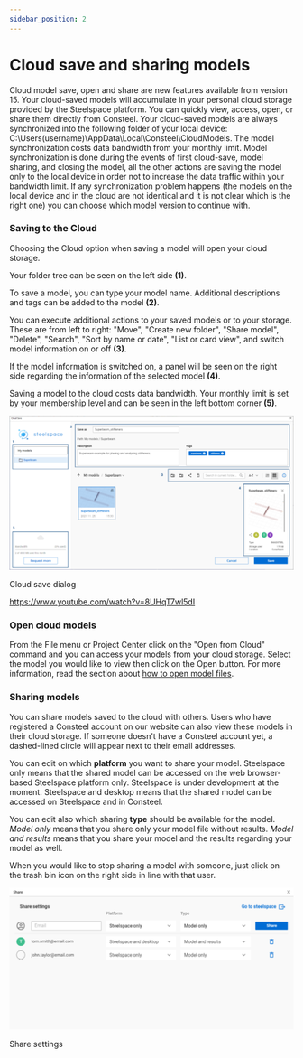 ```yaml
---
sidebar_position: 2
---
```

# Cloud save and sharing models

Cloud model save, open and share are new features available from version 15. Your cloud-saved models will accumulate in your personal cloud storage provided by the Steelspace platform. You can quickly view, access, open, or share them directly from Consteel. Your cloud-saved models are always synchronized into the following folder of your local device: C:\\Users(username)\\AppData\\Local\\Consteel\\CloudModels. The model synchronization costs data bandwidth from your monthly limit. Model synchronization is done during the events of first cloud-save, model sharing, and closing the model, all the other actions are saving the model only to the local device in order not to increase the data traffic within your bandwidth limit. If any synchronization problem happens (the models on the local device and in the cloud are not identical and it is not clear which is the right one) you can choose which model version to continue with.

<!-- /wp:paragraph -->

<!-- wp:heading {"level":3} -->

### Saving to the Cloud

<!-- /wp:heading -->

<!-- wp:paragraph -->

Choosing the Cloud option when saving a model will open your cloud storage.

<!-- /wp:paragraph -->

<!-- wp:paragraph -->

Your folder tree can be seen on the left side **(1)**.

<!-- /wp:paragraph -->

<!-- wp:paragraph -->

To save a model, you can type your model name. Additional descriptions and tags can be added to the model **(2)**.

<!-- /wp:paragraph -->

<!-- wp:paragraph -->

You can execute additional actions to your saved models or to your storage. These are from left to right: "Move", "Create new folder", "Share model", "Delete", "Search", "Sort by name or date", "List or card view", and switch model information on or off **(3)**.

<!-- /wp:paragraph -->

<!-- wp:paragraph -->

If the model information is switched on, a panel will be seen on the right side regarding the information of the selected model **(4)**.

<!-- /wp:paragraph -->

<!-- wp:paragraph -->

Saving a model to the cloud costs data bandwidth. Your monthly limit is set by your membership level and can be seen in the left bottom corner **(5)**.

<!-- /wp:paragraph -->

<!-- wp:image {"align":"center","id":28251,"width":720,"height":390,"sizeSlug":"large","linkDestination":"none"} -->

![](./img/wp-content-uploads-2021-11-Cloud_save_dialog_numbered-1024x555.png)

Cloud save dialog

<!-- /wp:image -->

<!-- wp:html -->

https://www.youtube.com/watch?v=8UHqT7wl5dI

<!-- /wp:html -->

<!-- wp:heading {"level":3} -->

### Open cloud models

<!-- /wp:heading -->

<!-- wp:paragraph -->

From the File menu or Project Center click on the "Open from Cloud" command and you can access your models from your cloud storage. Select the model you would like to view then click on the Open button. For more information, read the section about [how to open model files](../1_0_general-description/1_1_installing-and-running-the-software.md#cloud-open).

<!-- /wp:paragraph -->

<!-- wp:heading {"level":3} -->

### Sharing models

<!-- /wp:heading -->

<!-- wp:paragraph -->

You can share models saved to the cloud with others. Users who have registered a Consteel account on our website can also view these models in their cloud storage. If someone doesn't have a Consteel account yet, a dashed-lined circle will appear next to their email addresses.

<!-- /wp:paragraph -->

<!-- wp:paragraph -->

You can edit on which **platform** you want to share your model. Steelspace only means that the shared model can be accessed on the web browser-based Steelspace platform only. Steelspace is under development at the moment. Steelspace and desktop means that the shared model can be accessed on Steelspace and in Consteel.

<!-- /wp:paragraph -->

<!-- wp:paragraph -->

You can edit also which sharing **type** should be available for the model. _Model only_ means that you share only your model file without results. _Model and results_ means that you share your model and the results regarding your model as well.

<!-- /wp:paragraph -->

<!-- wp:paragraph -->

When you would like to stop sharing a model with someone, just click on the trash bin icon on the right side in line with that user.

<!-- /wp:paragraph -->

<!-- wp:image {"align":"center","id":28245,"width":768,"height":383,"sizeSlug":"large","linkDestination":"none"} -->

![](./img/wp-content-uploads-2021-11-cloud_share_dialog-1024x511.png)

Share settings

<!-- /wp:image -->
